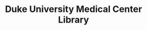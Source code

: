 ---
layout: repo
title: "Duke University Medical Center Library"
id: 5216
permalink: repos/5216/
---